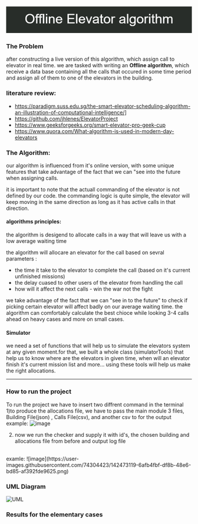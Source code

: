 
![alt text](https://github.com/noamv2/offlineElevator/blob/main/Offline_Elevator_algorithm.png)


### The Problem

after constructing a live version of this algorithm, which assign call to elevator in real time. we are tasked with writing an **Offline algorithm**, which receive a data base containing all the calls that occured in some time period and assign all of them to one of the elevators in the building. 
### literature review:


- https://paradigm.suss.edu.sg/the-smart-elevator-scheduling-algorithm-an-illustration-of-computational-intelligence/]
- https://github.com/jhlenes/ElevatorProject
- https://www.geeksforgeeks.org/smart-elevator-pro-geek-cup
- https://www.quora.com/What-algorithm-is-used-in-modern-day-elevators
### The Algorithm:
our algorithm is influenced from it's online version, with some unique features that take advantage of the fact that we can "see into the future when assigning calls.

it is important to note that the actuall commanding of the elevator is not defined by our code. the commanding logic is quite simple, the elevator will keep moving in the same direction as long as it has active calls in that direction.

#### algorithms principles:
the algorithm is desigend to allocate calls in a way that will leave us with a low average waiting time

the algorithm will allocare an elevator for the call based on sevral parameters :
- the time it take to the elevator to complete the call (based on it's current unfinished missions)
- the delay cuased to other users of the elevator from handling the call
- how will it affect the next calls - win the war not the fight

we take advantage of the fact that we can "see in to the future" to check if picking certain elevator will affect badly on our average waiting time. the algorithm can comfortably calculate the best chioce while looking 3-4 calls ahead on heavy cases and more on small cases.


#### Simulator
we need a set of functions that will help us to simulate the elevators system at any given moment.for that, we built a whole class (simulatorTools)
that help us to know where are the elevators in given time, when will an elevator finish it's current mission list and more...
using these tools will help us make the right allocations.

<hr>

### How to run the project

To run the project we have to insert two diffrent command in the terminal
1)to produce the allocations file,  we have to pass the main module 3 files, Building File(json) , Calls File(csv), and another csv to for the output
<br> example:
![image](https://user-images.githubusercontent.com/74304423/142471616-03345339-855e-4560-94b3-67a8f7ae0a46.png)

2) now we run the checker and supply it with id's, the chosen building and allocations file from before and output log file
<br>
examle:  ![image](https://user-images.githubusercontent.com/74304423/142473119-6afb4fbf-df8b-48e6-bd85-af392fde9625.png)


### UML Diagram

![UML](https://user-images.githubusercontent.com/74304423/142268875-f4ae05f6-f5fe-46d5-bdc0-8f462576023f.png)


### Results for the elementary cases



